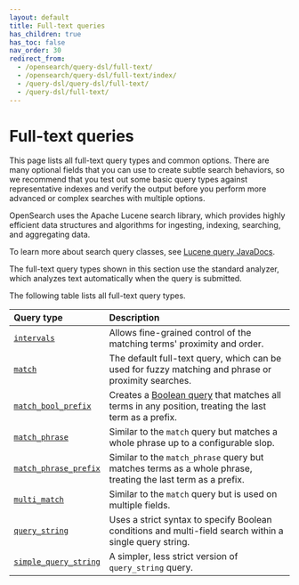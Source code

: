 ```yaml
---
layout: default
title: Full-text queries
has_children: true
has_toc: false
nav_order: 30
redirect_from:
  - /opensearch/query-dsl/full-text/
  - /opensearch/query-dsl/full-text/index/
  - /query-dsl/query-dsl/full-text/
  - /query-dsl/full-text/
---
```


# Full-text queries

This page lists all full-text query types and common options. There are many optional fields that you can use to create subtle search behaviors, so we recommend that you test out some basic query types against representative indexes and verify the output before you perform more advanced or complex searches with multiple options.

OpenSearch uses the Apache Lucene search library, which provides highly efficient data structures and algorithms for ingesting, indexing, searching, and aggregating data.

To learn more about search query classes, see [Lucene query JavaDocs](https://lucene.apache.org/core/8_9_0/core/org/apache/lucene/search/Query.html).

The full-text query types shown in this section use the standard analyzer, which analyzes text automatically when the query is submitted.

The following table lists all full-text query types.

Query type | Description
:--- | :--- 
[`intervals`]({{site.url}}{{site.baseurl}}/query-dsl/full-text/intervals/) | Allows fine-grained control of the matching terms' proximity and order. 
[`match`]({{site.url}}{{site.baseurl}}/query-dsl/full-text/match/) | The default full-text query, which can be used for fuzzy matching and phrase or proximity searches.
[`match_bool_prefix`]({{site.url}}{{site.baseurl}}/query-dsl/full-text/match-bool-prefix/) | Creates a [Boolean query]({{site.url}}{{site.baseurl}}/query-dsl/compound/bool/) that matches all terms in any position, treating the last term as a prefix.
[`match_phrase`]({{site.url}}{{site.baseurl}}/query-dsl/full-text/match-phrase/) | Similar to the `match` query but matches a whole phrase up to a configurable slop.
[`match_phrase_prefix`]({{site.url}}{{site.baseurl}}/query-dsl/full-text/match-phrase-prefix/) | Similar to the `match_phrase` query but matches terms as a whole phrase, treating the last term as a prefix.
[`multi_match`]({{site.url}}{{site.baseurl}}/query-dsl/full-text/multi-match/) | Similar to the `match` query but is used on multiple fields.
[`query_string`]({{site.url}}{{site.baseurl}}/query-dsl/full-text/query-string/) | Uses a strict syntax to specify Boolean conditions and multi-field search within a single query string. 
[`simple_query_string`]({{site.url}}{{site.baseurl}}/query-dsl/full-text/simple-query-string/) | A simpler, less strict version of `query_string` query. 
